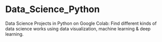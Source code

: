 # Data_Science_Python
Data Science Projects in Python on Google Colab:
Find different kinds of data science works using data visualization, machine learning & deep learning.
